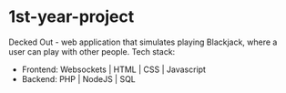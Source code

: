 # 1st-year-project
 Decked Out - web application that simulates playing Blackjack, where a user can play with other people.
 Tech stack:
 - Frontend: Websockets | HTML | CSS | Javascript
 - Backend: PHP | NodeJS | SQL
